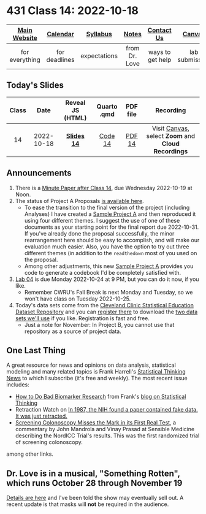 # 431 Class 14: 2022-10-18

[Main Website](https://thomaselove.github.io/431-2022/) | [Calendar](https://thomaselove.github.io/431-2022/calendar.html) | [Syllabus](https://thomaselove.github.io/431-syllabus-2022/) | [Notes](https://thomaselove.github.io/431-notes/) | [Contact Us](https://thomaselove.github.io/431-2022/contact.html) | [Canvas](https://canvas.case.edu) | [Data and Code](https://github.com/THOMASELOVE/431-data)
:-----------: | :--------------: | :----------: | :---------: | :-------------: | :-----------: | :------------:
for everything | for deadlines | expectations | from Dr. Love | ways to get help | lab submission | for downloads

## Today's Slides

Class | Date | Reveal JS (HTML) | Quarto .qmd | PDF file | Recording
:---: | :--------: | :------: | :------: | :--------: | :-------------:
14 | 2022-10-18 | **[Slides 14](https://thomaselove.github.io/431-slides-2022/class14.html)** | [Code 14](https://thomaselove.github.io/431-slides-2022/class14.qmd) | [PDF 14](431%20Class%2014.pdf) | Visit [Canvas](https://canvas.case.edu/), select **Zoom** and **Cloud Recordings**

## Announcements

1. There is a [Minute Paper after Class 14](https://bit.ly/431-2022-min-14), due Wednesday 2022-10-19 at Noon.
2. The status of Project A Proposals [is available here](https://github.com/THOMASELOVE/431-classes-2022/blob/main/projectA/proposal_status.md).
    - To ease the transition to the final version of the project (including Analyses) I have created a [Sample Project A](https://thomaselove.github.io/431-projectA-2022/exampleC.html) and then reproduced it using four different themes. I suggest the use of one of these documents as your starting point for the final report due 2022-10-31. If you've already done the proposal successfully, the minor rearrangement here should be easy to accomplish, and will make our evaluation much easier. Also, you have the option to try out three different themes (in addition to the `readthedown` most of you used on the proposal.
    - Among other adjustments, this new [Sample Project A](https://thomaselove.github.io/431-projectA-2022/exampleC.html) provides you code to generate a codebook I'd be completely satisfied with.
3. [Lab 04](https://github.com/THOMASELOVE/431-labs-2022) is due Monday 2022-10-24 at 9 PM, but you can do it now, if you like. 
    - Remember CWRU's Fall Break is next Monday and Tuesday, so we won't have class on Tuesday 2022-10-25.
4. Today's data sets come from the [Cleveland Clinic Statistical Education Dataset Repository](https://www.lerner.ccf.org/qhs/datasets/) and you can [register there](https://www.lerner.ccf.org/qhs/datasets/) to download the [two data sets we'll use](https://github.com/THOMASELOVE/431-classes-2022/tree/main/class14/data) if you like. Registration is fast and free.
    - Just a note for November: In Project B, you cannot use that repository as a source of project data.

## One Last Thing

A great resource for news and opinions on data analysis, statistical modeling and many related topics is Frank Harrell's [Statistical Thinking News](https://paper.li/stn) to which I subscribe (it's free and weekly). The most recent issue includes:

- [How to Do Bad Biomarker Research](http://hbiostat.org/blog/post/badb/) from Frank's [blog on Statistical Thinking](http://hbiostat.org/blog/)
- Retraction Watch on [In 1987, the NIH found a paper contained fake data. It was just retracted.](https://retractionwatch.com/2022/10/13/in-1987-the-nih-found-a-paper-contained-fake-data-it-was-just-retracted/)
- [Screening Colonoscopy Misses the Mark in its First Real Test](https://sensiblemed.substack.com/p/screening-colonoscopy-misses-the), a commentary by John Mandrola and Vinay Prasad at Sensible Medicine describing the NordICC Trial's results. This was the first randomized trial of screening colonoscopy.

among other links.

## Dr. Love is in a musical, "Something Rotten", which runs October 28 through November 19

[Details are here](https://github.com/THOMASELOVE/theater#theater) and I've been told the show may eventually sell out. A recent update is that masks will **not** be required in the audience.
